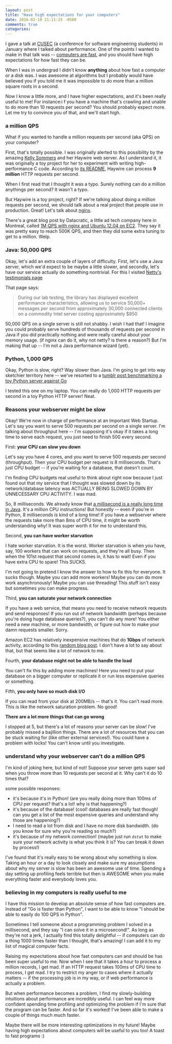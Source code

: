 ```yaml
---
layout: post
title: "Have high expectations for your computers"
date: 2016-02-10 21:11:25 -0500
comments: true
categories:
---
```


I gave a talk at [CUSEC](http://cusec.net) (a conference for software engineering students) in January where I talked about performance. One of the points I wanted to make in that talk was -- [computers are fast](http://computers-are-fast.github.io/), and you should have high expectations for how fast they can be.

When I was in undergrad I didn't know **anything** about how fast a computer or a disk was. I was awesome at algorithms but I probably would have believed you if you told me it was impossible to do more than a million square roots in a second.

Now I know a little more, and I have higher expectations, and it's been really useful to me! For instance:i f you have a machine that's crawling and unable to do more than 10 requests per second? You should probably expect more. Let me try to convince you of that, and we'll start high.

### a million QPS

What if you wanted to handle a million requests per second (aka QPS) on your computer?

First, that's totally possible. I was originally alerted to this possibility by the amazing [Kelly Sommers](https://twitter.com/kellabyte) and her Haywire web server. As I understand it, it was originally a toy project for her to experiment with writing high-performance C code. According to [its README](https://github.com/haywire/haywire), Haywire can process **9 million** HTTP requests per second.

When I first read that I thought it was a typo. Surely nothing can do a million anythings per second? It wasn't a typo.

But Haywire is a toy project, right? If we're talking about doing a million requests per second, we should talk about a real project that people use in production. Great! Let's talk about [nginx](https://www.nginx.com/).

There's a great blog post by Datacratic, a little ad tech company here in Montreal, called [1M QPS with nginx and Ubuntu 12.04 on EC2](http://datacratic.com/site/blog/1m-qps-nginx-and-ubuntu-1204-ec2). They say it was pretty easy to reach 500K QPS, and then they did some extra tuning to get to a million. Welp.

### Java: 50,000 QPS

Okay, let's add an extra couple of layers of difficulty. First, let's use a Java server, which we'd expect to be maybe a little slower, and secondly, let's have our service actually do something nontrivial. For this I visited [Netty's testimonials page](http://netty.io/testimonials)

That page says:

> During our lab testing, the library has displayed excellent performance characteristics, allowing us to service 50,000+ messages per second from approximately 30,000 connected clients on a commodity Intel server costing approximately $850

50,000 QPS on a single server is still not shabby. I wish I had that! I imagine you could probably serve hundreds of thousands of requests per second in Java if you did practically nothing and were really careful about your memory usage. (if nginx can do it, why not netty? is there a reason?) But I'm making that up -- I'm not a Java performance wizard (yet).

### Python, 1,000 QPS

Okay, Python is slow, right? Way slower than Java. I'm going to get into way sketchier territory here -- we've resorted to a [tumblr post benchmarking a toy Python server against Go](http://dustinmm80.tumblr.com/post/58656259972/python-vs-go-requests-per-second)

I tested this one on my laptop. You can really do 1,000 HTTP requests per second in a toy Python HTTP server! Neat.

### Reasons your webserver might be slow

Okay! We're now in charge of performance at an Important Web Startup. Let's say you want to serve 500 requests per second on a single server. I'm talking about throughput here -- I'm supposing it's okay if it takes a long time to serve each request, you just need to finish 500 every second.

First: **your CPU can slow you down**

Let's say you have 4 cores, and you want to serve 500 requests per second (throughput). Then your CPU budget per request is 8 milliseconds. That's just CPU budget -- if you're waiting for a database, that doesn't count.

I'm finding CPU budgets real useful to think about right now because I just found out that my service that I thought was slowed down by its network/database latency was ACTUALLY BEING SLOWED DOWN BY UNNECESSARY CPU ACTIVITY. I was mad.

So, 8 milliseconds. We already know that [a millisecond is a really long time in Java](http://jvns.ca/blog/2015/09/10/a-millisecond-isnt-fast-and-how-we-fixed-it/). It's a million CPU instructions! But honestly -- even if you're in Python, 8 milliseconds is kind of a long time! If you have a webserver where the requests take more than 8ms of CPU time, it might be worth understanding why! It was super worth it for me to understand this.

Second, **you can have worker starvation**

I hate worker starvation. It is the worst. Worker starvation is when you have, say, 100 workers that can work on requests, and they're all busy. Then when the 101st request that second comes in, it has to wait! Even if you have extra CPU to spare! This SUCKS.

I'm not going to pretend I know the answer to how to fix this for everyone. It sucks though. Maybe you can add more workers! Maybe you can do more work asynchronously! Maybe you can use threading! This stuff isn't easy but sometimes you can make progress.

Third, **you can saturate your network connection**

If you have a web service, that means you need to receive network requests and send responses! If you run out of network bandwidth (perhaps because you're doing huge database queries?), you can't do any more! You either need a new machine, or more bandwidth, or figure out how to make your damn requests smaller. Sorry.

Amazon EC2 has relatively inexpensive machines that do **1Gbps** of network activity, according to this [random blog post](http://epamcloud.blogspot.ca/2013/03/testing-amazon-ec2-network-speed.html). I don't have a lot to say about that, but that seems like a lot of network to me.

Fourth, **your database might not be able to handle the load**

You can't fix this by adding more machines! Here you need to put your database on a bigger computer or replicate it or run less expensive queries or something.

Fifth, **you only have so much disk I/O**

If you can read from your disk at 200MB/s -- that's it. You can't read more. This is like the network saturation problem. No good!

**There are a lot more things that can go wrong**

I stopped at 5, but there's a lot of reasons your server can be slow! I've probably missed a bajillion things. There are a lot of resources that you can be stuck waiting for (like other external services!). You could have a problem with locks! You can't know until you investigate.

### understand why your webserver can't do a million QPS

I'm kind of joking here, but kind of not! Suppose your server gets super sad when you throw more than 10 requests per second at it. Why can't it do 10 times that?

some possible responses:

* it's because it's in Python! (are you really doing more than 100ms of CPU per request? that's a lot! why is that happening?)
* it's because of the database! (cool! databases are really fast though! can you get a list of the most expensive queries and understand why those are happening?)
* I need to read a lot from disk and I have no more disk bandwidth. (do you know for sure why you're reading so much?)
* it's because of my network connection! (maybe just run `dstat` to make sure your network activity is what you think it is? You can break it down by process!)

I've found that it's really easy to be wrong about why something is slow. Taking an hour or a day to look closely and make sure my assumptions about why my server is slow has been an awesome use of time. Spending a day setting up profiling feels terrible but then is AWESOME when you make everything faster and everybody loves you.

### believing in my computers is really useful to me

I have this mission to develop an absolute sense of how fast computers are. Instead of "Go is faster than Python", I want to be able to know "I should be able to easily do 100 QPS in Python".

Sometimes I tell someone about a programming problem I solved in a millisecond, and they say "I can solve it in a microsecond!". As long as they're not a jerk, I actually find this totally delightful -- if computers can do a thing 1000 times faster than I thought, that's amazing! I can add it to my list of magical computer facts.

Raising my expectations about how fast computers can and should be has been super useful to me. Now when I see that it takes a hour to process a million records, I get mad. If an HTTP request takes 100ms of CPU time to process, I get mad. I try to restrict my anger to cases where it actually matters -- if the processing job is in my way, or if web performance is actually a problem.

But when performance becomes a problem, I find my slowly-building intuitions about performance are incredibly useful. I can feel way more confident spending time profiling and optimizing the problem if I'm sure that the program can be faster. And so far it's worked! I've been able to make a couple of things much much faster.

Maybe there will be more interesting optimizations in my future! Maybe having high expectations about computers will be useful to you too! A toast to fast programs :)
